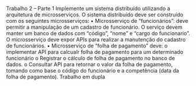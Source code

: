 Trabalho 2 – Parte 1
Implemente um sistema distribuído utilizando a arquitetura de microsserviços. O sistema distribuído deve
ser construído com os seguintes microsserviços:
• Microsserviço de “funcionários”: deve permitir a manipulação de um cadastro de funcionário. O
serviço devem manter um banco de dados com “código”, “nome” e “cargo do funcionario”. O
microsserviço deve expor APIs para realizar a manutenção do cadastro de funcionários.
• Microsserviço de “folha de pagamento” deve:
o implementar API para calcualr folha de pagamento para um determinado funcionário
o Registrar o cálculo de folha de pagamento no banco de dados.
o Consultar API para retornar o valor da folha de pagamento, tomando como base o código do
funcionário e a competência (data da folha de pagamento).
Trabalho em dupla